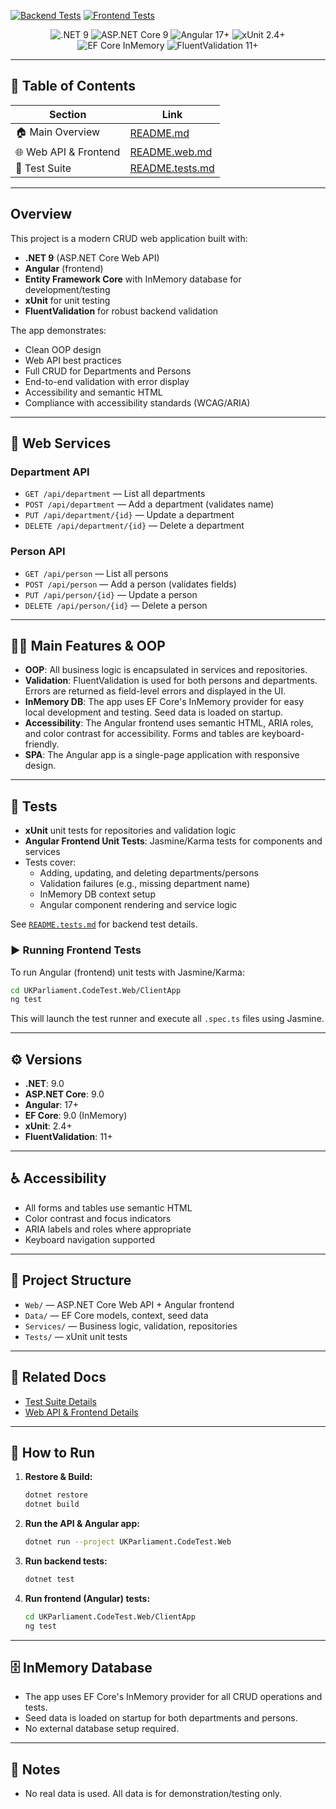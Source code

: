 [![Backend Tests](https://github.com/<OWNER>/<REPO>/actions/workflows/backend-tests.yml/badge.svg)](https://github.com/<OWNER>/<REPO>/actions/workflows/backend-tests.yml)
[![Frontend Tests](https://github.com/<OWNER>/<REPO>/actions/workflows/frontend-tests.yml/badge.svg)](https://github.com/<OWNER>/<REPO>/actions/workflows/frontend-tests.yml)

<p align="center">
  <img src="https://img.shields.io/badge/.NET-9.0-purple?logo=dotnet&logoColor=white" alt=".NET 9" />
  <img src="https://img.shields.io/badge/ASP.NET%20Core-9.0-blue?logo=dotnet&logoColor=white" alt="ASP.NET Core 9" />
  <img src="https://img.shields.io/badge/Angular-17+-red?logo=angular&logoColor=white" alt="Angular 17+" />
  <img src="https://img.shields.io/badge/xUnit-2.4+-orange?logo=xunit&logoColor=white" alt="xUnit 2.4+" />
  <img src="https://img.shields.io/badge/EF%20Core-InMemory-green?logo=database&logoColor=white" alt="EF Core InMemory" />
  <img src="https://img.shields.io/badge/FluentValidation-11+-blueviolet" alt="FluentValidation 11+" />
</p>

---

## 📑 Table of Contents
| Section | Link |
|---------|------|
| 🏠 Main Overview | [README.md](./README.md) |
| 🌐 Web API & Frontend | [README.web.md](./README.web.md) |
| 🧪 Test Suite | [README.tests.md](./README.tests.md) |

---

## Overview

This project is a modern CRUD web application built with:
- **.NET 9** (ASP.NET Core Web API)
- **Angular** (frontend)
- **Entity Framework Core** with InMemory database for development/testing
- **xUnit** for unit testing
- **FluentValidation** for robust backend validation

The app demonstrates:
- Clean OOP design
- Web API best practices
- Full CRUD for Departments and Persons
- End-to-end validation with error display
- Accessibility and semantic HTML
- Compliance with accessibility standards (WCAG/ARIA)

---

## 🚀 Web Services

### Department API
- `GET /api/department` — List all departments
- `POST /api/department` — Add a department (validates name)
- `PUT /api/department/{id}` — Update a department
- `DELETE /api/department/{id}` — Delete a department

### Person API
- `GET /api/person` — List all persons
- `POST /api/person` — Add a person (validates fields)
- `PUT /api/person/{id}` — Update a person
- `DELETE /api/person/{id}` — Delete a person

---

## 🧑‍💻 Main Features & OOP
- **OOP**: All business logic is encapsulated in services and repositories.
- **Validation**: FluentValidation is used for both persons and departments. Errors are returned as field-level errors and displayed in the UI.
- **InMemory DB**: The app uses EF Core's InMemory provider for easy local development and testing. Seed data is loaded on startup.
- **Accessibility**: The Angular frontend uses semantic HTML, ARIA roles, and color contrast for accessibility. Forms and tables are keyboard-friendly.
- **SPA**: The Angular app is a single-page application with responsive design.

---

## 🧪 Tests
- **xUnit** unit tests for repositories and validation logic
- **Angular Frontend Unit Tests**: Jasmine/Karma tests for components and services
- Tests cover:
  - Adding, updating, and deleting departments/persons
  - Validation failures (e.g., missing department name)
  - InMemory DB context setup
  - Angular component rendering and service logic

See [`README.tests.md`](./README.tests.md) for backend test details.

### ▶️ Running Frontend Tests
To run Angular (frontend) unit tests with Jasmine/Karma:
```sh
cd UKParliament.CodeTest.Web/ClientApp
ng test
```
This will launch the test runner and execute all `.spec.ts` files using Jasmine.

---

## ⚙️ Versions
- **.NET**: 9.0
- **ASP.NET Core**: 9.0
- **Angular**: 17+
- **EF Core**: 9.0 (InMemory)
- **xUnit**: 2.4+
- **FluentValidation**: 11+

---

## ♿ Accessibility
- All forms and tables use semantic HTML
- Color contrast and focus indicators
- ARIA labels and roles where appropriate
- Keyboard navigation supported

---

## 📂 Project Structure
- `Web/` — ASP.NET Core Web API + Angular frontend
- `Data/` — EF Core models, context, seed data
- `Services/` — Business logic, validation, repositories
- `Tests/` — xUnit unit tests

---

## 🔗 Related Docs
- [Test Suite Details](./README.tests.md)
- [Web API & Frontend Details](./README.web.md)

---

## 📝 How to Run
1. **Restore & Build:**
   ```sh
   dotnet restore
   dotnet build
   ```
2. **Run the API & Angular app:**
   ```sh
   dotnet run --project UKParliament.CodeTest.Web
   ```
3. **Run backend tests:**
   ```sh
   dotnet test
   ```
4. **Run frontend (Angular) tests:**
   ```sh
   cd UKParliament.CodeTest.Web/ClientApp
   ng test
   ```

---

## 🗄️ InMemory Database
- The app uses EF Core's InMemory provider for all CRUD operations and tests.
- Seed data is loaded on startup for both departments and persons.
- No external database setup required.

---

## 📢 Notes
- No real data is used. All data is for demonstration/testing only.

